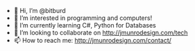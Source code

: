 - 👋 Hi, I’m @bitburd
- 👀 I’m interested in programming and computers!
- 🌱 I’m currently learning C#, Python for Databases
- 💞️ I’m looking to collaborate on http://jmunrodesign.com/tech
- 📫 How to reach me: http://jmunrodesign.com/contact/

<!---
bitburd/bitburd is a ✨ special ✨ repository because its `README.md` (this file) appears on your GitHub profile.
You can click the Preview link to take a look at your changes.
--->
